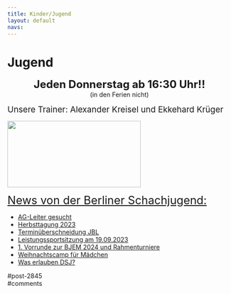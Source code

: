 ```yaml
---
title: Kinder/Jugend 
layout: default
navs:
---
```

<div class="post-2845 page type-page status-publish hentry" id="post-2845">
<h1 class="entry-title">Jugend</h1>
<div class="entry-content">
<p style="text-align: center;"><strong><span style="font-size: 18pt;">Jeden Donnerstag ab 16:30 Uhr!!</span><br/>
</strong>(in den Ferien nicht)</p>
<p><span style="font-size: 14pt;">Unsere Trainer: Alexander Kreisel und Ekkehard Krüger</span></p>
<p><a href="https://www.narva-schach.de/wordpress/wp-content/uploads/2018/03/0002farbe.jpg"><img alt="" class="size-medium wp-image-3899 aligncenter" decoding="async" height="150" sizes="(max-width: 300px) 100vw, 300px" src="https://www.narva-schach.de/wordpress/wp-content/uploads/2018/03/0002farbe-300x150.jpg" srcset="https://www.narva-schach.de/wordpress/wp-content/uploads/2018/03/0002farbe-300x150.jpg 300w, https://www.narva-schach.de/wordpress/wp-content/uploads/2018/03/0002farbe-768x384.jpg 768w, https://www.narva-schach.de/wordpress/wp-content/uploads/2018/03/0002farbe-1024x512.jpg 1024w, https://www.narva-schach.de/wordpress/wp-content/uploads/2018/03/0002farbe.jpg 1184w" width="300"/></a></p>
<p><span style="text-decoration-line: underline; font-size: 1.8em;">News von der Berliner Schachjugend:</span></p>
<ul><!--via SimplePie with RSSImport--><li><a href="https://www.schachjugend-in-berlin.de/ag-leiter-gesucht-2/" title="AG-Leiter gesucht">AG-Leiter gesucht</a></li><li><a href="https://www.schachjugend-in-berlin.de/herbsttagung-2023/" title="Herbsttagung 2023">Herbsttagung 2023</a></li><li><a href="https://www.schachjugend-in-berlin.de/terminueberschneidung-jbl/" title="Terminüberschneidung JBL">Terminüberschneidung JBL</a></li><li><a href="https://www.schachjugend-in-berlin.de/leistungssportsitzung-am-19-09-2023/" title="Leistungssportsitzung am 19.09.2023">Leistungssportsitzung am 19.09.2023</a></li><li><a href="https://www.schachjugend-in-berlin.de/1-vorrunde-zur-bjem-2024-und-rahmenturniere/" title="1. Vorrunde zur BJEM 2024 und Rahmenturniere">1. Vorrunde zur BJEM 2024 und Rahmenturniere</a></li><li><a href="https://www.schachjugend-in-berlin.de/weihnachtscamp-fuer-maedchen-3/" title="Weihnachtscamp für Mädchen">Weihnachtscamp für Mädchen</a></li><li><a href="https://www.schachjugend-in-berlin.de/was-erlauben-dsj/" title="Was erlauben DSJ?">Was erlauben DSJ?</a></li></ul>
</div><!-- .entry-content -->
</div> #post-2845 
<div id="comments">
</div> #comments 

